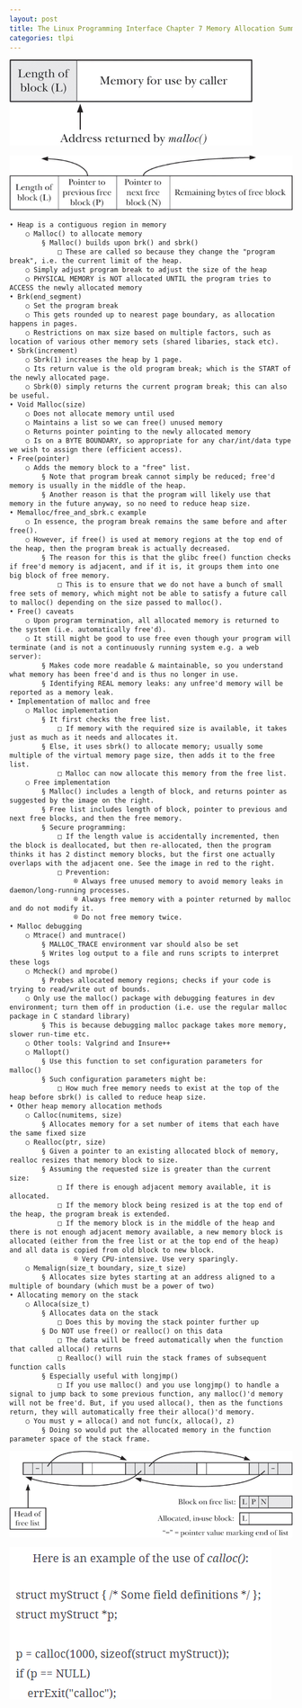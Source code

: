 ```yaml
---
layout: post
title: The Linux Programming Interface Chapter 7 Memory Allocation Summary
categories: tlpi
---
```


![Image](/docs/assets/images/tlpi-ch7/tlpi-ch7-1.jpg)

![Image](/docs/assets/images/tlpi-ch7/tlpi-ch7-2.jpg)

	• Heap is a contiguous region in memory
		○ Malloc() to allocate memory
			§ Malloc() builds upon brk() and sbrk()
				□ These are called so because they change the "program break", i.e. the current limit of the heap.
		○ Simply adjust program break to adjust the size of the heap
		○ PHYSICAL MEMORY is NOT allocated UNTIL the program tries to ACCESS the newly allocated memory
	• Brk(end_segment)
		○ Set the program break
		○ This gets rounded up to nearest page boundary, as allocation happens in pages.
		○ Restrictions on max size based on multiple factors, such as location of various other memory sets (shared libaries, stack etc).
	• Sbrk(increment)
		○ Sbrk(1) increases the heap by 1 page.
		○ Its return value is the old program break; which is the START of the newly allocated page.
		○ Sbrk(0) simply returns the current program break; this can also be useful.
	• Void Malloc(size)
		○ Does not allocate memory until used
		○ Maintains a list so we can free() unused memory
		○ Returns pointer pointing to the newly allocated memory
		○ Is on a BYTE BOUNDARY, so appropriate for any char/int/data type we wish to assign there (efficient access).
	• Free(pointer)
		○ Adds the memory block to a "free" list.
			§ Note that program break cannot simply be reduced; free'd memory is usually in the middle of the heap.
			§ Another reason is that the program will likely use that memory in the future anyway, so no need to reduce heap size.
	• Memalloc/free_and_sbrk.c example
		○ In essence, the program break remains the same before and after free().
		○ However, if free() is used at memory regions at the top end of the heap, then the program break is actually decreased.
			§ The reason for this is that the glibc free() function checks if free'd memory is adjacent, and if it is, it groups them into one big block of free memory.
				□ This is to ensure that we do not have a bunch of small free sets of memory, which might not be able to satisfy a future call to malloc() depending on the size passed to malloc().
	• Free() caveats
		○ Upon program termination, all allocated memory is returned to the system (i.e. automatically free'd).
		○ It still might be good to use free even though your program will terminate (and is not a continuously running system e.g. a web server):
			§ Makes code more readable & maintainable, so you understand what memory has been free'd and is thus no longer in use.
			§ Identifying REAL memory leaks: any unfree'd memory will be reported as a memory leak.
	• Implementation of malloc and free
		○ Malloc implementation
			§ It first checks the free list.
				□ If memory with the required size is available, it takes just as much as it needs and allocates it.
			§ Else, it uses sbrk() to allocate memory; usually some multiple of the virtual memory page size, then adds it to the free list.
				□ Malloc can now allocate this memory from the free list.
		○ Free implementation
			§ Malloc() includes a length of block, and returns pointer as suggested by the image on the right.
			§ Free list includes length of block, pointer to previous and next free blocks, and then the free memory.
			§ Secure programming:
				□ If the length value is accidentally incremented, then the block is deallocated, but then re-allocated, then the program thinks it has 2 distinct memory blocks, but the first one actually overlaps with the adjacent one. See the image in red to the right.
				□ Prevention:
					® Always free unused memory to avoid memory leaks in daemon/long-running processes.
					® Always free memory with a pointer returned by malloc and do not modify it.
					® Do not free memory twice.
	• Malloc debugging
		○ Mtrace() and muntrace()
			§ MALLOC_TRACE environment var should also be set
			§ Writes log output to a file and runs scripts to interpret these logs
		○ Mcheck() and mprobe()
			§ Probes allocated memory regions; checks if your code is trying to read/write out of bounds.
		○ Only use the malloc() package with debugging features in dev environment; turn them off in production (i.e. use the regular malloc package in C standard library)
			§ This is because debugging malloc package takes more memory, slower run-time etc.
		○ Other tools: Valgrind and Insure++
		○ Mallopt()
			§ Use this function to set configuration parameters for malloc()
			§ Such configuration parameters might be:
				□ How much free memory needs to exist at the top of the heap before sbrk() is called to reduce heap size.
	• Other heap memory allocation methods
		○ Calloc(numitems, size)
			§ Allocates memory for a set number of items that each have the same fixed size
		○ Realloc(ptr, size)
			§ Given a pointer to an existing allocated block of memory, realloc resizes that memory block to size.
			§ Assuming the requested size is greater than the current size:
				□ If there is enough adjacent memory available, it is allocated.
				□ If the memory block being resized is at the top end of the heap, the program break is extended.
				□ If the memory block is in the middle of the heap and there is not enough adjacent memory available, a new memory block is allocated (either from the free list or at the top end of the heap) and all data is copied from old block to new block.
					® Very CPU-intensive. Use very sparingly.
		○ Memalign(size_t boundary, size_t size)
			§ Allocates size bytes starting at an address aligned to a multiple of boundary (which must be a power of two)
	• Allocating memory on the stack
		○ Alloca(size_t)
			§ Allocates data on the stack
				□ Does this by moving the stack pointer further up
			§ Do NOT use free() or realloc() on this data
				□ The data will be freed automatically when the function that called alloca() returns
				□ Realloc() will ruin the stack frames of subsequent function calls
			§ Especially useful with longjmp()
				□ If you use malloc() and you use longjmp() to handle a signal to jump back to some previous function, any malloc()'d memory will not be free'd. But, if you used alloca(), then as the functions return, they will automatically free their alloca()'d memory.
		○ You must y = alloca() and not func(x, alloca(), z)
			§ Doing so would put the allocated memory in the function parameter space of the stack frame.
	
![Image](/docs/assets/images/tlpi-ch7/tlpi-ch7-3.jpg)

![Image](/docs/assets/images/tlpi-ch7/tlpi-ch7-4.png)
